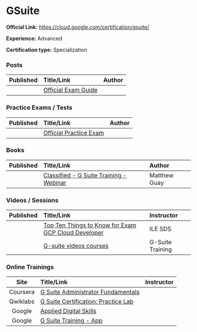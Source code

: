 # GSuite

**Official Link:** https://cloud.google.com/certification/gsuite/

**Experience:** Advanced

**Certification type:** Specialization

### Posts
| Published | Title/Link | Author |
| :---:         |     :---      |          :--- |
| | [Official Exam Guide](https://cloud.google.com/certification/guides/gsuite) | |

### Practice Exams / Tests
| Published | Title/Link | Author |
| :---:         |     :---      |          :--- |
| | [Official Practice Exam](http://services.google.com/fh/files/misc/g_suite_user_practice_exam.pdf) | |

### Books
| Published | Title/Link | Author |
| :---:         |     :---      |          :--- |
| | [Classified - G Suite Training - Webinar](https://www.amazon.com/Ultimate-Guide-Suite-Everything-administer-ebook/dp/B071F5MTZ1) | Matthew Guay |

### Videos / Sessions
| Published | Title/Link | Instructor |
| :---:         |     :---      |          :--- |
| | [Top Ten Things to Know for Exam GCP Cloud Developer](https://www.youtube.com/watch?v=JdwwOWyPtP8) | ILE SDS |
| | [G-suite videos courses](https://portal.synergyse.com/a/#videos/en/mail) | G-Suite Training |

### Online Trainings
| Site | Title/Link | Instructor |
| :---:         |     :---      |          :--- |
| Coursera | [G Suite Administrator Fundamentals](https://www.coursera.org/learn/gsuite-admin-fundamentals) | |
| Qwiklabs | [G Suite Certification: Practice Lab](https://google.qwiklabs.com/focuses/4051) | |
| Google | [Applied Digital Skills](https://applieddigitalskills.withgoogle.com/s/en/home) | |
| Google | [G Suite Training - App](https://chrome.google.com/webstore/detail/g-suite-training/idkloemkmldbemijiamdiolojbffnjlh/related) | |

